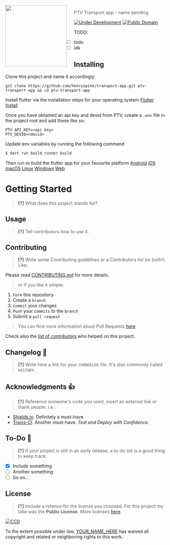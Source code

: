 <img src="logo.png" align="left" width="192px" height="192px"/>
<img align="left" width="0" height="192px" hspace="10"/>

> PTV Transport app - name pending

[![Under Development](https://img.shields.io/badge/under-development-orange.svg)](https://github.com/cezaraugusto/github-template-guidelines) [![Public Domain](https://img.shields.io/badge/public-domain-lightgrey.svg)](https://creativecommons.org/publicdomain/zero/1.0/)

TODO:
- [ ] todo
- [ ] idk

## Installing

Clone this project and name it accordingly:

``git clone https://github.com/henryspink/transport-app.git ptv-transport-app && cd ptv-transport-app``

Install flutter via the installation steps for your operating system [Flutter Install](https://docs.flutter.dev/get-started/install)

Once you have obtained an api key and devid from PTV, create a `.env` file in the project root and add these like so:
```env
PTV_API_KEY=<api key>
PTV_DEVID=<devid>
```

Update env variables by running the following command
```sh
$ dart run build_runner build
```

Then run or build the flutter app for your favourite platform
[Android](https://docs.flutter.dev/deployment/android)
[iOS](https://docs.flutter.dev/deployment/ios)
[macOS](https://docs.flutter.dev/deployment/macos)
[Linux](https://docs.flutter.dev/deployment/linux)
[Windows](https://docs.flutter.dev/deployment/windows)
[Web](https://docs.flutter.dev/deployment/web)

# Getting Started

> **[?]** What does this project stands for?

## Usage

> **[?]** Tell contributors how to use it.

## Contributing

> **[?]** Write some Contributing guidelines or a Contributors list (or both!). Like:

Please read [CONTRIBUTING.md](CONTRIBUTING.md) for more details.

> or if you like it simple:

1. `Fork` this repository
2. Create a `branch`
3. `Commit` your changes
4. `Push` your `commits` to the `branch`
5. Submit a `pull request`

> You can find more information about Pull Requests [here](https://help.github.com/categories/collaborating-on-projects-using-pull-requests/)

Check also the [list of contributors](CONTRIBUTORS.md) who helped on this project.

## Changelog :memo:

> **[?]** Write here a link for your `CHANGELOG` file. It's also commonly called `HISTORY`.

## Acknowledgments :thumbsup:

> **[?]** Reference someone's code you used, insert an external link or thank people, i.e.:

* [Shields.io](http://shields.io/). Definitely a must-have.
* [Travis-CI](travis-ci.org). Another must-have. _Test and Deploy with Confidence_.

## To-Do :man:

> **[?]** If your project is still in an early release, a to-do list is a good thing to keep track:

- [x] Include something
- [ ] Another something
- [ ] So on...

## License

> **[?]** Include a refence for the license you choosed. For this project my take was the **Public License**. More licenses [here](http://creativecommons.org).

[![CC0](https://i.creativecommons.org/p/zero/1.0/88x31.png)](https://creativecommons.org/publicdomain/zero/1.0/)

To the extent possible under law, [YOUR_NAME_HERE](mailto:YOUR_EMAIL_HERE) has waived all copyright and related or neighboring rights to this work.